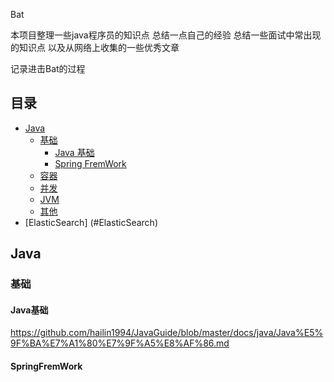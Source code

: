 Bat

本项目整理一些java程序员的知识点 总结一点自己的经验 总结一些面试中常出现的知识点  以及从网络上收集的一些优秀文章

记录进击Bat的过程

## 目录

- [Java](#java)
    - [基础](#基础)
        -  [Java 基础](#Java基础)
        -  [Spring FremWork](#SpringFremWork)
    - [容器](#容器)
    - [并发](#并发)
    - [JVM](#jvm)
    - [其他](#其他)
- [ElasticSearch] (#ElasticSearch)

## Java
   ### 基础
   #### Java基础
   https://github.com/hailin1994/JavaGuide/blob/master/docs/java/Java%E5%9F%BA%E7%A1%80%E7%9F%A5%E8%AF%86.md
   #### SpringFremWork
   
   
   
